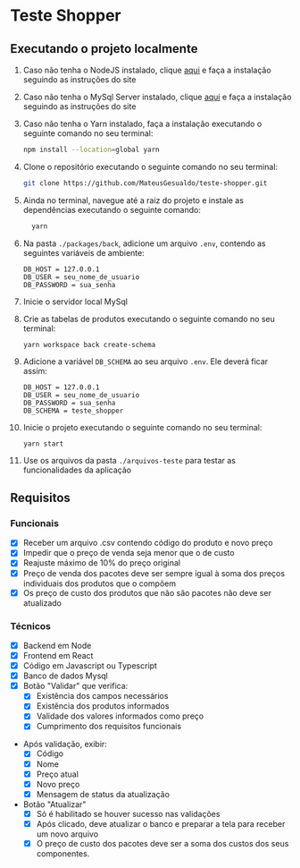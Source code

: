 # Teste Shopper

## Executando o projeto localmente

1. Caso não tenha o NodeJS instalado, clique [aqui](https://nodejs.org/en/download) e faça a instalação seguindo as instruções do site

1. Caso não tenha o MySql Server instalado, clique [aqui](https://dev.mysql.com/downloads/mysql/) e faça a instalação seguindo as instruções do site

1. Caso não tenha o Yarn instalado, faça a instalação executando o seguinte comando no seu terminal:
    ``` bash
    npm install --location=global yarn
    ``` 

1. Clone o repositório executando o seguinte comando no seu terminal:
    ``` bash
    git clone https://github.com/MateusGesualdo/teste-shopper.git
    ``` 

1. Ainda no terminal, navegue até a raiz do projeto e instale as dependências executando o seguinte comando:
    ``` bash
      yarn
    ``` 

1. Na pasta `./packages/back`, adicione um arquivo `.env`, contendo as seguintes variáveis de ambiente:
    ``` 
    DB_HOST = 127.0.0.1
    DB_USER = seu_nome_de_usuario 
    DB_PASSWORD = sua_senha
    ``` 

1. Inicie o servidor local MySql

1. Crie as tabelas de produtos executando o seguinte comando no seu terminal:
    ``` 
    yarn workspace back create-schema 
    ``` 

1. Adicione a variável `DB_SCHEMA` ao seu arquivo `.env`. Ele deverá ficar assim:
    ``` 
    DB_HOST = 127.0.0.1
    DB_USER = seu_nome_de_usuario 
    DB_PASSWORD = sua_senha
    DB_SCHEMA = teste_shopper
    ``` 

1. Inicie o projeto executando o seguinte comando no seu terminal:
    ``` 
    yarn start
    ``` 

1. Use os arquivos da pasta `./arquivos-teste` para testar as funcionalidades da aplicação

## Requisitos 

### Funcionais

  - [x] Receber um arquivo .csv contendo código do produto e novo preço
  - [x] Impedir que o preço de venda seja menor que o de custo
  - [x] Reajuste máximo de 10% do preço original
  - [x] Preço de venda dos pacotes deve ser sempre igual à soma dos preços individuais dos produtos que o compõem
  - [x] Os preço de custo dos produtos que não são pacotes não deve ser atualizado

### Técnicos

  - [x] Backend em Node
  - [x] Frontend em React
  - [x] Código em Javascript ou Typescript
  - [x] Banco de dados Mysql
  - [x] Botão "Validar" que verifica:
    - [x] Existência dos campos necessários
    - [x] Existência dos produtos informados
    - [x] Validade dos valores informados como preço
    - [x] Cumprimento dos requisitos funcionais
  - Após validação, exibir:
    - [x] Código
    - [x] Nome
    - [x] Preço atual
    - [x] Novo preço
    - [x] Mensagem de status da atualização
  - Botão "Atualizar" 
    - [x] Só é habilitado se houver sucesso nas validações
    - [x] Após clicado, deve atualizar o banco e preparar a tela para receber um novo arquivo
    - [x] O preço de custo dos pacotes deve ser a soma dos custos dos seus componentes.
